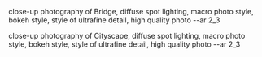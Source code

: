close-up photography of Bridge, diffuse spot lighting, macro photo style, bokeh style, style of ultrafine detail, high quality photo --ar 2_3

close-up photography of Cityscape, diffuse spot lighting, macro photo style, bokeh style, style of ultrafine detail, high quality photo --ar 2_3